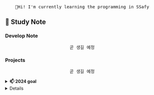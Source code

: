 
<p align="center">
  <samp>
    🌱Hi! I'm currently learning the programming in SSafy<br>
  </samp>
</p>

<h2>📁 Study Note</h2>
<h3>Develop Note</h3>

<p align="center">
  <samp>
    곧 생길 예정
  </samp>
</p>

<h3>Projects</h3>

<p align="center">
  <samp>
    곧 생길 예정
  </samp>
</p> 

  





<details>
  <summary><b>📫 2024 goal</b></summary>
  I want to complete more than 3 project in this year.
  <br>And I want to start studying ML 
    Maybe I can
</details>


<details>...
- 🔭 I’m currently working on ...
- 🌱 I’m currently learning ...
- 👯 I’m looking to collaborate on ...
- 🤔 I’m looking for help with ...
- 💬 Ask me about ...
- 📫 How to reach me: ...
- 😄 Pronouns: ...
- ⚡ Fun fact: ...
</details>
